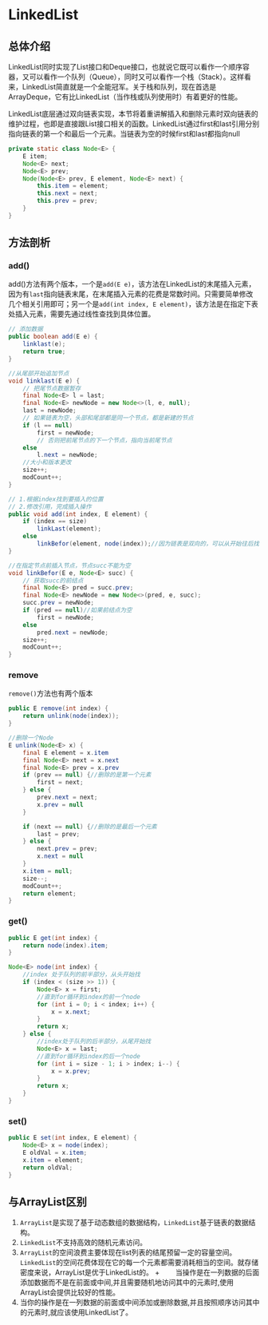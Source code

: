 # LinkedList

## 总体介绍

LinkedList同时实现了List接口和Deque接口，也就说它既可以看作一个顺序容器，又可以看作一个队列（Queue），同时又可以看作一个栈（Stack）。这样看来，LinkedList简直就是一个全能冠军。关于栈和队列，现在首选是ArrayDeque，它有比LinkedList（当作栈或队列使用时）有着更好的性能。

LinkedList底层通过双向链表实现，本节将着重讲解插入和删除元素时双向链表的维护过程，也即是直接跟List接口相关的函数。LinkedList通过first和last引用分别指向链表的第一个和最后一个元素。当链表为空的时候first和last都指向null

```java
private static class Node<E> {
    E item;
    Node<E> next;
    Node<E> prev;
    Node(Node<E> prev, E element, Node<E> next) {
        this.item = element;
        this.next = next;
        this.prev = prev;
    }
}
```

## 方法剖析

### add()

add()方法有两个版本，一个是`add(E e)`，该方法在LinkedList的末尾插入元素，因为有`last`指向链表末尾，在末尾插入元素的花费是常数时间。只需要简单修改几个相关引用即可；另一个是`add(int index, E element)`，该方法是在指定下表处插入元素，需要先通过线性查找到具体位置。

```java
// 添加数据
public boolean add(E e) {
    linklast(e);
    return true;
}

//从尾部开始追加节点
void linklast(E e) {
    // 把尾节点数据暂存
    final Node<E> l = last;
    final Node<E> newNode = new Node<>(l, e, null);
    last = newNode;
    // 如果链表为空，头部和尾部都是同一个节点，都是新建的节点
    if (l == null)
        first = newNode;
        // 否则把前尾节点的下一个节点，指向当前尾节点
    else
        l.next = newNode;
    //大小和版本更改
    size++;
    modCount++;
}

// 1.根据index找到要插入的位置
// 2.修改引用，完成插入操作
public void add(int index, E element) {
    if (index == size)
        linkLast(element);
    else
        linkBefor(element, node(index));//因为链表是双向的，可以从开始往后找，也可以从结尾往前找，具体朝那个方向找取决于条件index < (size >> 1)，也即是index是靠近前端还是后端。
}

//在指定节点前插入节点，节点succ不能为空
void linkBefor(E e, Node<E> succ) {
    // 获取succ的前结点
    final Node<E> pred = succ.prev;
    final Node<E> newNode = new Node<>(pred, e, succ);
    succ.prev = newNode;
    if (pred == null)//如果前结点为空
        first = newNode;
    else
        pred.next = newNode;
    size++;
    modCount++;
}
```

### remove

`remove()`方法也有两个版本

```java
public E remove(int index) {
    return unlink(node(index));
}

//删除一个Node
E unlink(Node<E> x) {
    final E element = x.item
    final Node<E> next = x.next
    final Node<E> prev = x.prev
    if (prev == null) {//删除的是第一个元素
        first = next;
    } else {
        prev.next = next;
        x.prev = null
    }

    if (next == null) {//删除的是最后一个元素
        last = prev;
    } else {
        next.prev = prev;
        x.next = null
    }
    x.item = null;
    size--;
    modCount++;
    return element;
}
```

### get()

```java
public E get(int index) {
    return node(index).item;
}

Node<E> node(int index) {
    //index 处于队列的前半部分，从头开始找
    if (index < (size >> 1)) {
        Node<E> x = first;
        //直到for循环到index的前一个node
        for (int i = 0; i < index; i++) {
            x = x.next;
        }
        return x;
    } else {
        //index处于队列的后半部分，从尾开始找
        Node<E> x = last;
        //直到for循环到index的后一个node
        for (int i = size - 1; i > index; i--) {
            x = x.prev;
        }
        return x;
    }
}
```

### set()

```java
public E set(int index, E element) {
    Node<E> x = node(index);
    E oldVal = x.item;
    x.item = element;
    return oldVal;
}
```

## 与ArrayList区别

1. `ArrayList`是实现了基于动态数组的数据结构，`LinkedList`基于链表的数据结构。
2. `LinkedList`不支持高效的随机元素访问。
3. `ArrayList`的空间浪费主要体现在list列表的结尾预留一定的容量空间。`LinkedList`的空间花费体现在它的每一个元素都需要消耗相当的空间。就存储密度来说，ArrayList是优于LinkedList的。 +　　 当操作是在一列数据的后面添加数据而不是在前面或中间,并且需要随机地访问其中的元素时,使用ArrayList会提供比较好的性能。
4. 当你的操作是在一列数据的前面或中间添加或删除数据,并且按照顺序访问其中的元素时,就应该使用LinkedList了。
